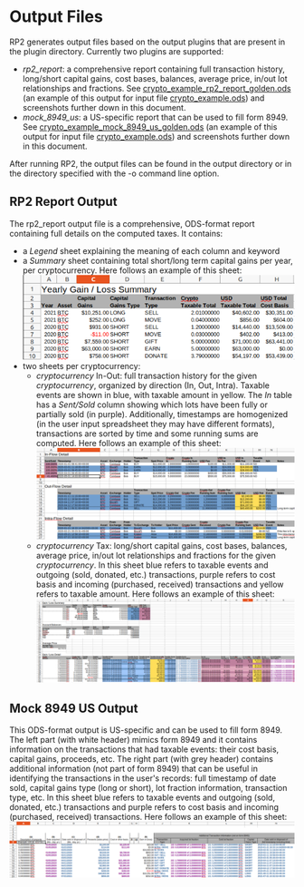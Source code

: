 # Output Files
RP2 generates output files based on the output plugins that are present in the plugin directory. Currently two plugins are supported:
- *rp2_report*: a comprehensive report containing full transaction history, long/short capital gains, cost bases, balances, average price, in/out lot relationships and fractions. See [crypto_example_rp2_report_golden.ods](input/golden/crypto_example_rp2_report_golden.ods) (an example of this output for input file [crypto_example.ods](input/crypto_example.ods)) and screenshots further down in this document.
- *mock_8949_us*: a US-specific report that can be used to fill form 8949. See [crypto_example_mock_8949_us_golden.ods](input/golden/crypto_example_mock_8949_us_golden.ods) (an example of this output for input file [crypto_example.ods](input/crypto_example.ods)) and screenshots further down in this document.

After running RP2, the output files can be found in the output directory or in the directory specified with the -o command line option.

## RP2 Report Output
The rp2_report output file is a comprehensive, ODS-format report containing full details on the computed taxes. It contains:
- a *Legend* sheet explaining the meaning of each column and keyword
- a *Summary* sheet containing total short/long term capital gains per year, per cryptocurrency. Here follows an example of this sheet: ![RP2 report summary example](images/rp2_report_output_summary.png)
- two sheets per cryptocurrency:
  - *cryptocurrency* In-Out: full transaction history for the given *cryptocurrency*, organized by direction (In, Out, Intra). Taxable events are shown in blue, with taxable amount in yellow. The *In* table has a *Sent/Sold* column showing which lots have been fully or partially sold (in purple). Additionally, timestamps are homogenized (in the user input spreadsheet they may have different formats), transactions are sorted by time and some running sums are computed. Here follows an example of this sheet: ![RP2 report in-out example](images/rp2_report_output_in_out.png)
  - *cryptocurrency* Tax: long/short capital gains, cost bases, balances, average price, in/out lot relationships and fractions for the given *cryptocurrency*. In this sheet blue refers to taxable events and outgoing (sold, donated, etc.) transactions, purple refers to cost basis and incoming (purchased, received) transactions and yellow refers to taxable amount. Here follows an example of this sheet: ![RP2 report tax example](images/rp2_report_output_tax.png)

## Mock 8949 US Output
This ODS-format output is US-specific and can be used to fill form 8949. The left part (with white header) mimics form 8949 and it contains information on the transactions that had taxable events: their cost basis, capital gains, proceeds, etc. The right part (with grey header) contains additional information (not part of form 8949) that can be useful in identifying the transactions in the user's records: full timestamp of date sold, capital gains type (long or short), lot fraction information, transaction type, etc. In this sheet blue refers to taxable events and outgoing (sold, donated, etc.) transactions and purple refers to cost basis and incoming (purchased, received) transactions. Here follows an example of this sheet: ![mock 8949 us output](images/mock_8949_us_output.png)


